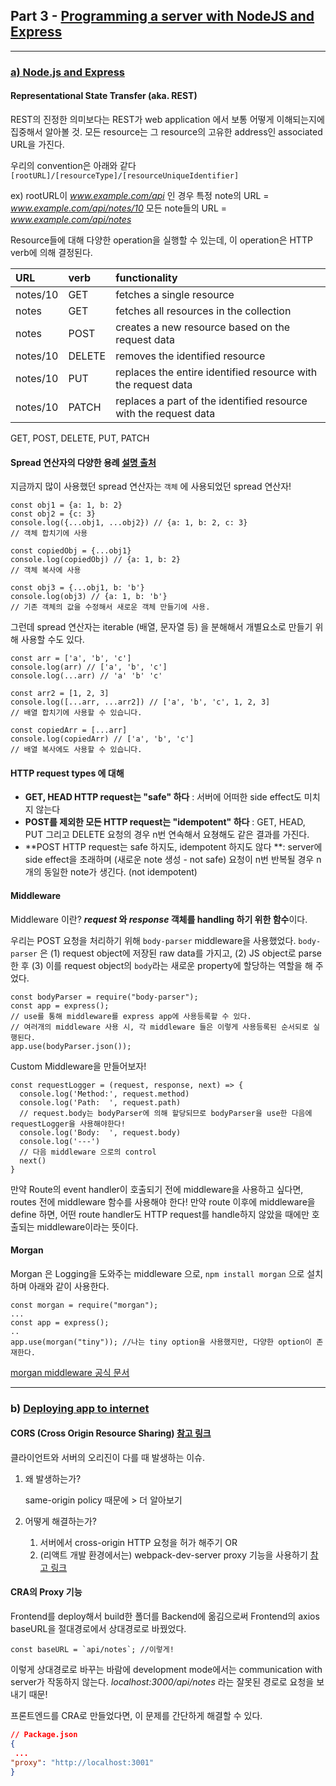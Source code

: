 ## Part 3 - [Programming a server with NodeJS and Express](https://fullstackopen.com/en/part3)

---

### [a) Node.js and Express](https://fullstackopen.com/en/part3/node_js_and_express)

#### Representational State Transfer (aka. REST)

REST의 진정한 의미보다는 REST가 web application 에서 보통 어떻게 이해되는지에 집중해서 알아볼 것.
모든 resource는 그 resource의 고유한 address인 associated URL을 가진다.

우리의 convention은 아래와 같다
`[rootURL]/[resourceType]/[resourceUniqueIdentifier]`

ex) rootURL이 *www.example.com/api* 인 경우
특정 note의 URL =  *www.example.com/api/notes/10*
모든 note들의 URL =  *www.example.com/api/notes*

Resource들에 대해 다양한 operation을 실행할 수 있는데, 이 operation은 HTTP verb에 의해 결정된다.

| URL      | verb   | functionality                                                |
| :------- | :----- | :----------------------------------------------------------- |
| notes/10 | GET    | fetches a single resource                                    |
| notes    | GET    | fetches all resources in the collection                      |
| notes    | POST   | creates a new resource based on the request data             |
| notes/10 | DELETE | removes the identified resource                              |
| notes/10 | PUT    | replaces the entire identified resource with the request data |
| notes/10 | PATCH  | replaces a part of the identified resource with the request data |

GET, POST, DELETE, PUT, PATCH

#### Spread 연산자의 다양한 용례 [설명 출처](https://velog.io/@ashnamuh/자바스크립트-rest-spread-문법과-destructuring)

지금까지 많이 사용했던 spread 연산자는 `객체` 에 사용되었던 spread 연산자!

```react
const obj1 = {a: 1, b: 2}
const obj2 = {c: 3}
console.log({...obj1, ...obj2}) // {a: 1, b: 2, c: 3}
// 객체 합치기에 사용

const copiedObj = {...obj1}
console.log(copiedObj) // {a: 1, b: 2}
// 객체 복사에 사용

const obj3 = {...obj1, b: 'b'}
console.log(obj3) // {a: 1, b: 'b'}
// 기존 객체의 값을 수정해서 새로운 객체 만들기에 사용.
```

그런데 spread 연산자는 iterable (배열, 문자열 등) 을 분해해서 개별요소로 만들기 위해 사용할 수도 있다.

```react
const arr = ['a', 'b', 'c']
console.log(arr) // ['a', 'b', 'c']
console.log(...arr) // 'a' 'b' 'c'

const arr2 = [1, 2, 3]
console.log([...arr, ...arr2]) // ['a', 'b', 'c', 1, 2, 3]
// 배열 합치기에 사용할 수 있습니다.

const copiedArr = [...arr]
console.log(copiedArr) // ['a', 'b', 'c']
// 배열 복사에도 사용할 수 있습니다.
```

#### HTTP request types 에 대해

- **GET, HEAD HTTP request는 "safe" 하다** : 서버에 어떠한 side effect도 미치지 않는다
- **POST를 제외한 모든 HTTP request는 "idempotent" 하다** : GET, HEAD, PUT 그리고 DELETE 요청의 경우 n번 연속해서 요쳥해도 같은 결과를 가진다.
- **POST HTTP request는 safe 하지도, idempotent 하지도 않다 **: server에 side effect을 초래하며 (새로운 note 생성 - not safe) 요청이 n번 반복될 경우 n개의 동일한 note가 생긴다. (not idempotent)

#### Middleware

Middleware 이란?  ***request* 와 *response* 객체를 handling 하기 위한 함수**이다.

우리는 POST 요청을 처리하기 위해 `body-parser` middleware을 사용했었다.
`body-parser` 은 (1) request object에 저장된 raw data를 가지고, (2) JS object로 parse 한 후 (3) 이를 request object의 `body`라는 새로운 property에 할당하는 역할을 해 주었다.

```react
const bodyParser = require("body-parser");
const app = express();
// use를 통해 middleware를 express app에 사용등록할 수 있다.
// 여러개의 middleware 사용 시, 각 middleware 들은 이렇게 사용등록된 순서되로 실행된다.
app.use(bodyParser.json());
```

Custom Middleware을 만들어보자!

```react
const requestLogger = (request, response, next) => {
  console.log('Method:', request.method)
  console.log('Path:  ', request.path)
  // request.body는 bodyParser에 의해 할당되므로 bodyParser을 use한 다음에 requestLogger을 사용해야한다!
  console.log('Body:  ', request.body)
  console.log('---')
  // 다음 middleware 으로의 control
  next()
}
```

만약 Route의 event handler이 호출되기 전에 middleware을 사용하고 싶다면, routes 전에 middleware 함수를 사용해야 한다!
만약 route 이후에 middleware을 define 하면, 어떤 route handler도 HTTP request를 handle하지 않았을 때에만 호출되는 middleware이라는 뜻이다. 

#### Morgan

Morgan 은 Logging을 도와주는 middleware 으로, `npm install morgan` 으로 설치하며 아래와 같이 사용한다.

```react
const morgan = require("morgan");
...
const app = express();
..
app.use(morgan("tiny")); //나는 tiny option을 사용했지만, 다양한 option이 존재한다.
```

[morgan middleware 공식 문서](https://github.com/expressjs/morgan)

---

### b) [Deploying app to internet](https://fullstackopen.com/en/part3/deploying_app_to_internet)

#### CORS (Cross Origin Resource Sharing) [참고 링크](https://velog.io/@wlsdud2194/cors)

클라이언트와 서버의 오리진이 다를 때 발생하는 이슈.

1. 왜 발생하는가?

   same-origin policy 때문에 >  더 알아보기

2. 어떻게 해결하는가?

   1) 서버에서 cross-origin HTTP 요청을 허가 해주기 OR
   2) (리액트 개발 환경에서는) webpack-dev-server proxy 기능을 사용하기 [참고 링크](https://velog.io/@ground4ekd/nodejs-cra-proxy)

#### CRA의 Proxy 기능

Frontend를 deploy해서 build한 폴더를 Backend에 옮김으로써 Frontend의 axios baseURL을 절대경로에서 상대경로로 바꿨었다.

```react
const baseURL = `api/notes`; //이렇게!
```

이렇게 상대경로로 바꾸는 바람에 development mode에서는 communication with server가 작동하지 않는다.  *localhost:3000/api/notes* 라는 잘못된 경로로 요청을 보내기 때문!

프론트엔드를 CRA로 만들었다면, 이 문제를 간단하게 해결할 수 있다.

```json
// Package.json
{
 ...
"proxy": "http://localhost:3001"
}
```

